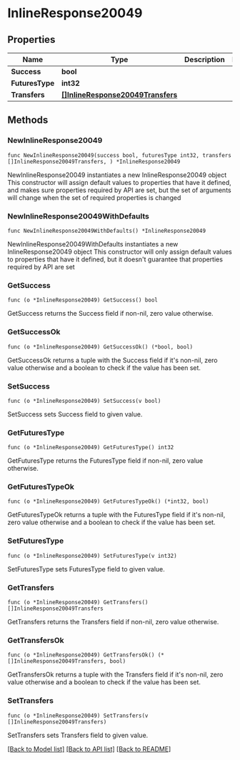 # InlineResponse20049

## Properties

Name | Type | Description | Notes
------------ | ------------- | ------------- | -------------
**Success** | **bool** |  | 
**FuturesType** | **int32** |  | 
**Transfers** | [**[]InlineResponse20049Transfers**](InlineResponse20049Transfers.md) |  | 

## Methods

### NewInlineResponse20049

`func NewInlineResponse20049(success bool, futuresType int32, transfers []InlineResponse20049Transfers, ) *InlineResponse20049`

NewInlineResponse20049 instantiates a new InlineResponse20049 object
This constructor will assign default values to properties that have it defined,
and makes sure properties required by API are set, but the set of arguments
will change when the set of required properties is changed

### NewInlineResponse20049WithDefaults

`func NewInlineResponse20049WithDefaults() *InlineResponse20049`

NewInlineResponse20049WithDefaults instantiates a new InlineResponse20049 object
This constructor will only assign default values to properties that have it defined,
but it doesn't guarantee that properties required by API are set

### GetSuccess

`func (o *InlineResponse20049) GetSuccess() bool`

GetSuccess returns the Success field if non-nil, zero value otherwise.

### GetSuccessOk

`func (o *InlineResponse20049) GetSuccessOk() (*bool, bool)`

GetSuccessOk returns a tuple with the Success field if it's non-nil, zero value otherwise
and a boolean to check if the value has been set.

### SetSuccess

`func (o *InlineResponse20049) SetSuccess(v bool)`

SetSuccess sets Success field to given value.


### GetFuturesType

`func (o *InlineResponse20049) GetFuturesType() int32`

GetFuturesType returns the FuturesType field if non-nil, zero value otherwise.

### GetFuturesTypeOk

`func (o *InlineResponse20049) GetFuturesTypeOk() (*int32, bool)`

GetFuturesTypeOk returns a tuple with the FuturesType field if it's non-nil, zero value otherwise
and a boolean to check if the value has been set.

### SetFuturesType

`func (o *InlineResponse20049) SetFuturesType(v int32)`

SetFuturesType sets FuturesType field to given value.


### GetTransfers

`func (o *InlineResponse20049) GetTransfers() []InlineResponse20049Transfers`

GetTransfers returns the Transfers field if non-nil, zero value otherwise.

### GetTransfersOk

`func (o *InlineResponse20049) GetTransfersOk() (*[]InlineResponse20049Transfers, bool)`

GetTransfersOk returns a tuple with the Transfers field if it's non-nil, zero value otherwise
and a boolean to check if the value has been set.

### SetTransfers

`func (o *InlineResponse20049) SetTransfers(v []InlineResponse20049Transfers)`

SetTransfers sets Transfers field to given value.



[[Back to Model list]](../README.md#documentation-for-models) [[Back to API list]](../README.md#documentation-for-api-endpoints) [[Back to README]](../README.md)


